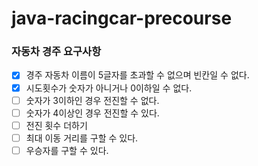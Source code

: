 # java-racingcar-precourse

### 자동차 경주 요구사항

+ [x] 경주 자동차 이름이 5글자를 초과할 수 없으며 빈칸일 수 없다.
+ [x] 시도횟수가 숫자가 아니거나 0이하일 수 없다.
+ [ ] 숫자가 3이하인 경우 전진할 수 없다.
+ [ ] 숫자가 4이상인 경우 전진할 수 있다.
+ [ ] 전진 횟수 더하기
+ [ ] 최대 이동 거리를 구할 수 있다.
+ [ ] 우승자를 구할 수 있다.
